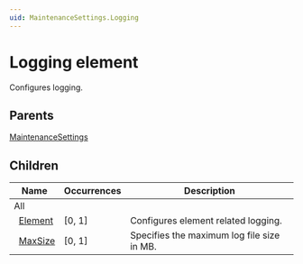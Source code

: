 ```yaml
---
uid: MaintenanceSettings.Logging
---
```


# Logging element

Configures logging.

## Parents

[MaintenanceSettings](xref:MaintenanceSettings)

## Children

| Name | Occurrences | Description |
| --- | --- | --- |
| All |  |  |
| &#160;&#160;[Element](xref:MaintenanceSettings.Logging.Element) | [0, 1] | Configures element related logging. |
| &#160;&#160;[MaxSize](xref:MaintenanceSettings.Logging.MaxSize) | [0, 1] | Specifies the maximum log file size in MB. |
